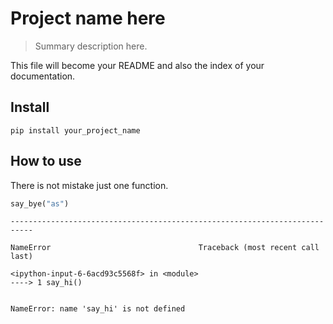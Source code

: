 # Project name here
> Summary description here.


This file will become your README and also the index of your documentation.

## Install

`pip install your_project_name`

## How to use

There is not mistake just one function.

```python
say_bye("as")
```


    ---------------------------------------------------------------------------

    NameError                                 Traceback (most recent call last)

    <ipython-input-6-6acd93c5568f> in <module>
    ----> 1 say_hi()
    

    NameError: name 'say_hi' is not defined

